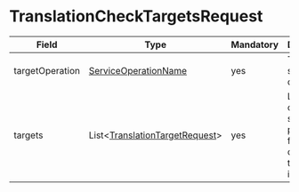 # TranslationCheckTargetsRequest

Field | Type | Mandatory | Description
--- | --- | --- | ---
targetOperation | [ServiceOperationName](../primitives.md#serviceoperationname) | yes | The target service-operation.
targets | List<[TranslationTargetRequest](./translation-target-request.md)> | yes | List of candidate service providers to filter based on translatable interfaces.